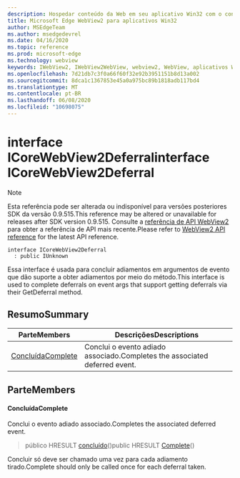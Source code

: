 ```yaml
---
description: Hospedar conteúdo da Web em seu aplicativo Win32 com o controle WebView2 do Microsoft Edge
title: Microsoft Edge WebView2 para aplicativos Win32
author: MSEdgeTeam
ms.author: msedgedevrel
ms.date: 04/16/2020
ms.topic: reference
ms.prod: microsoft-edge
ms.technology: webview
keywords: IWebView2, IWebView2WebView, webview2, WebView, aplicativos Win32, Win32, Edge, ICoreWebView2, ICoreWebView2Controller, controle do navegador, HTML Edge
ms.openlocfilehash: 7d21db7c3f0a66f60f32e92b3951151b8d13a002
ms.sourcegitcommit: 8dca1c1367853e45a0a975bc89b1818adb117bd4
ms.translationtype: MT
ms.contentlocale: pt-BR
ms.lasthandoff: 06/08/2020
ms.locfileid: "10698075"
---
```

# <span data-ttu-id="6f4f8-104">interface ICoreWebView2Deferral</span><span class="sxs-lookup"><span data-stu-id="6f4f8-104">interface ICoreWebView2Deferral</span></span> 

> [!NOTE]
> <span data-ttu-id="6f4f8-105">Esta referência pode ser alterada ou indisponível para versões posteriores SDK da versão 0.9.515.</span><span class="sxs-lookup"><span data-stu-id="6f4f8-105">This reference may be altered or unavailable for releases after SDK version 0.9.515.</span></span> <span data-ttu-id="6f4f8-106">Consulte a [referência de API WebView2](../../../webview2-api-reference.md) para obter a referência de API mais recente.</span><span class="sxs-lookup"><span data-stu-id="6f4f8-106">Please refer to [WebView2 API reference](../../../webview2-api-reference.md) for the latest API reference.</span></span>

```
interface ICoreWebView2Deferral
  : public IUnknown
```

<span data-ttu-id="6f4f8-107">Essa interface é usada para concluir adiamentos em argumentos de evento que dão suporte a obter adiamentos por meio do método.</span><span class="sxs-lookup"><span data-stu-id="6f4f8-107">This interface is used to complete deferrals on event args that support getting deferrals via their GetDeferral method.</span></span>

## <span data-ttu-id="6f4f8-108">Resumo</span><span class="sxs-lookup"><span data-stu-id="6f4f8-108">Summary</span></span>

 <span data-ttu-id="6f4f8-109">Parte</span><span class="sxs-lookup"><span data-stu-id="6f4f8-109">Members</span></span>                        | <span data-ttu-id="6f4f8-110">Descrições</span><span class="sxs-lookup"><span data-stu-id="6f4f8-110">Descriptions</span></span>
--------------------------------|---------------------------------------------
[<span data-ttu-id="6f4f8-111">Concluída</span><span class="sxs-lookup"><span data-stu-id="6f4f8-111">Complete</span></span>](#complete) | <span data-ttu-id="6f4f8-112">Conclui o evento adiado associado.</span><span class="sxs-lookup"><span data-stu-id="6f4f8-112">Completes the associated deferred event.</span></span>

## <span data-ttu-id="6f4f8-113">Parte</span><span class="sxs-lookup"><span data-stu-id="6f4f8-113">Members</span></span>

#### <span data-ttu-id="6f4f8-114">Concluída</span><span class="sxs-lookup"><span data-stu-id="6f4f8-114">Complete</span></span> 

<span data-ttu-id="6f4f8-115">Conclui o evento adiado associado.</span><span class="sxs-lookup"><span data-stu-id="6f4f8-115">Completes the associated deferred event.</span></span>

> <span data-ttu-id="6f4f8-116">público HRESULT [concluído](#complete)()</span><span class="sxs-lookup"><span data-stu-id="6f4f8-116">public HRESULT [Complete](#complete)()</span></span>

<span data-ttu-id="6f4f8-117">Concluir só deve ser chamado uma vez para cada adiamento tirado.</span><span class="sxs-lookup"><span data-stu-id="6f4f8-117">Complete should only be called once for each deferral taken.</span></span>

